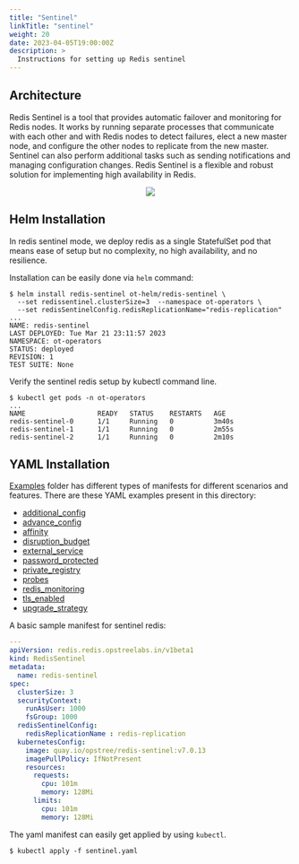 ```yaml
---
title: "Sentinel"
linkTitle: "sentinel"
weight: 20
date: 2023-04-05T19:00:00Z
description: >
  Instructions for setting up Redis sentinel
---
```


## Architecture

Redis Sentinel is a tool that provides automatic failover and monitoring for Redis nodes. It works by running separate processes that communicate with each other and with Redis nodes to detect failures, elect a new master node, and configure the other nodes to replicate from the new master. Sentinel can also perform additional tasks such as sending notifications and managing configuration changes. Redis Sentinel is a flexible and robust solution for implementing high availability in Redis.

<div align="center" class="mb-0">
    <img src="../../../images/sentinel-redis.png">
</div>

## Helm Installation

In redis sentinel mode, we deploy redis as a single StatefulSet pod that means ease of setup but no complexity, no high availability, and no resilience.

Installation can be easily done via `helm` command:

```shell
$ helm install redis-sentinel ot-helm/redis-sentinel \
  --set redissentinel.clusterSize=3  --namespace ot-operators \
  --set redisSentinelConfig.redisReplicationName="redis-replication"
...
NAME: redis-sentinel
LAST DEPLOYED: Tue Mar 21 23:11:57 2023
NAMESPACE: ot-operators
STATUS: deployed
REVISION: 1
TEST SUITE: None
```

Verify the sentinel redis setup by kubectl command line.

```shell
$ kubectl get pods -n ot-operators
...
NAME                  READY   STATUS    RESTARTS   AGE
redis-sentinel-0      1/1     Running   0          3m40s
redis-sentinel-1      1/1     Running   0          2m55s
redis-sentinel-2      1/1     Running   0          2m10s
```

## YAML Installation

[Examples](https://github.com/OT-CONTAINER-KIT/redis-operator/tree/master/example) folder has different types of manifests for different scenarios and features. There are these YAML examples present in this directory:

- [additional_config](https://github.com/OT-CONTAINER-KIT/redis-operator/tree/master/example/additional_config)
- [advance_config](https://github.com/OT-CONTAINER-KIT/redis-operator/tree/master/example/advance_config)
- [affinity](https://github.com/OT-CONTAINER-KIT/redis-operator/tree/master/example/affinity)
- [disruption_budget](https://github.com/OT-CONTAINER-KIT/redis-operator/tree/master/example/disruption_budget)
- [external_service](https://github.com/OT-CONTAINER-KIT/redis-operator/tree/master/example/external_service)
- [password_protected](https://github.com/OT-CONTAINER-KIT/redis-operator/tree/master/example/password_protected)
- [private_registry](https://github.com/OT-CONTAINER-KIT/redis-operator/tree/master/example/private_registry)
- [probes](https://github.com/OT-CONTAINER-KIT/redis-operator/tree/master/example/probes)
- [redis_monitoring](https://github.com/OT-CONTAINER-KIT/redis-operator/tree/master/example/redis_monitoring)
- [tls_enabled](https://github.com/OT-CONTAINER-KIT/redis-operator/tree/master/example/tls_enabled)
- [upgrade_strategy](https://github.com/OT-CONTAINER-KIT/redis-operator/tree/master/example/upgrade-strategy)

A basic sample manifest for sentinel redis:

```yaml
---
apiVersion: redis.redis.opstreelabs.in/v1beta1
kind: RedisSentinel
metadata:
  name: redis-sentinel
spec:
  clusterSize: 3
  securityContext:
    runAsUser: 1000
    fsGroup: 1000
  redisSentinelConfig: 
    redisReplicationName : redis-replication
  kubernetesConfig:
    image: quay.io/opstree/redis-sentinel:v7.0.13
    imagePullPolicy: IfNotPresent
    resources:
      requests:
        cpu: 101m
        memory: 128Mi
      limits:
        cpu: 101m
        memory: 128Mi
```

The yaml manifest can easily get applied by using `kubectl`.

```shell
$ kubectl apply -f sentinel.yaml
```

